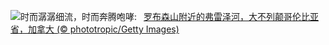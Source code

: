 ![](https://www.bing.com/th?id=OHR.FraserRiverBC_ZH-CN5743867197_UHD.jpg&w=1000)时而潺潺细流，时而奔腾咆哮:&nbsp;&ensp;[罗布森山附近的弗雷泽河，大不列颠哥伦比亚省，加拿大 (© phototropic/Getty Images)](https://www.bing.com/th?id=OHR.FraserRiverBC_ZH-CN5743867197_UHD.jpg)
<br><br/>

